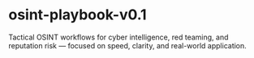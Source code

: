 # osint-playbook-v0.1
Tactical OSINT workflows for cyber intelligence, red teaming, and reputation risk — focused on speed, clarity, and real-world application.
